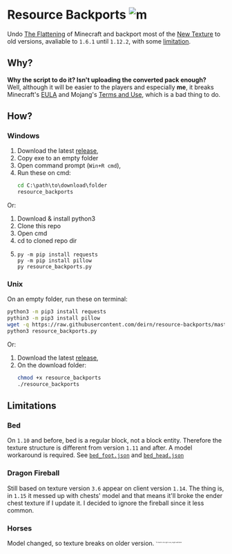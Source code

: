 # Resource Backports ![m][badge]
Undo [The Flattening][wiki/flattening] of Minecraft and backport most of the [New Texture][wiki/texture_update] to old versions, avaliable to `1.6.1` until `1.12.2`, with some [limitation](#limitations). 
## Why?
**Why the script to do it? Isn't uploading the converted pack enough?**  
Well, although it will be easier to the players and especially **me**, it breaks Minecraft's [EULA][eula] and Mojang's [Terms and Use][terms], which is a bad thing to do.

## How?
### Windows
1. Download the latest [release][releases],
2. Copy exe to an empty folder
3. Open command prompt (`Win+R cmd`),
4. Run these on cmd:
   ```cmd
   cd C:\path\to\download\folder
   resource_backports
   ```
Or:
1. Download & install python3
2. Clone this repo
3. Open cmd
4. cd to cloned repo dir
4. ```
   py -m pip install requests
   py -m pip install pillow
   py resource_backports.py
   ```

### Unix
On an empty folder, run these on terminal:
```bash
python3 -m pip3 install requests
pythin3 -m pip3 install pillow
wget -q https://raw.githubusercontent.com/deirn/resource-backports/master/resource_backports.py 
python3 resource_backports.py 
```
Or:  
1. Download the latest [release][releases],
2. On the download folder:
   ```bash
   chmod +x resource_backports
   ./resource_backports
   ```

## Limitations
### Bed
On `1.10` and before, bed is a regular block, not a block entity. Therefore the texture structure is different from version `1.11` and after. A model workaround is required. See [`bed_foot.json`][bed_f] and [`bed_head.json`][bed_h]

### Dragon Fireball
Still based on texture version `3.6` appear on client version `1.14`. The thing is, in `1.15` it messed up with chests' model and that means it'll broke the ender chest texture if I update it. I decided to ignore the fireball since it less common.

### Horses
Model changed, so texture breaks on older version. <sup><sub><sup><sub><sup><sub><sup><sub>To hard to do right now, might add later.</sup></sub></sup></sub></sup></sub></sup></sub>


[badge]: https://img.shields.io/badge/Minecraft-Java%20Edition-brightgreen
[wiki/flattening]: https://minecraft.gamepedia.com/Java_Edition_1.13/Flattening
[wiki/texture_update]: https://minecraft.gamepedia.com/Texture_Update
[eula]: https://account.mojang.com/documents/minecraft_eula
[terms]: https://account.mojang.com/terms
[releases]: https://github.com/deirn/resource-backports/releases
[bed_f]: workarounds/bed_foot.json
[bed_h]: workarounds/bed_head.json
